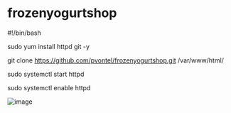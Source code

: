 # frozenyogurtshop

#!/bin/bash

sudo yum install httpd git -y

git clone https://github.com/pvontel/frozenyogurtshop.git /var/www/html/

sudo systemctl start httpd

sudo systemctl enable httpd

![image](https://user-images.githubusercontent.com/97225776/170913556-2e76750b-568b-4001-a88d-1800774d1a87.png)
